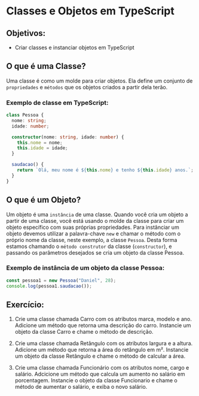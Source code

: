 # Classes e Objetos em TypeScript
## Objetivos:

- Criar classes e instanciar objetos em TypeScript

## O que é uma Classe?

Uma classe é como um molde para criar objetos. Ela define um conjunto de `propriedades` e `métodos` que os objetos criados a partir dela terão.

### Exemplo de classe em TypeScript:

```typescript
class Pessoa {
  nome: string;
  idade: number;

  constructor(nome: string, idade: number) {
    this.nome = nome;
    this.idade = idade;
  }

  saudacao() {
    return `Olá, meu nome é ${this.nome} e tenho ${this.idade} anos.`;
  }
}
```

## O que é um Objeto?
Um objeto é uma `instância` de uma classe. Quando você cria um objeto a partir de uma classe, você está usando o molde da classe para criar um objeto específico com suas próprias propriedades. Para instânciar um objeto devemos utilizar a palavra-chave `new` e chamar o método com o próprio nome da classe, neste exemplo, a classe `Pessoa`. Desta forma estamos chamando o `método construtor` da classe (`constructor`), e passando os parâmetros desejados se cria um objeto da classe Pessoa.

### Exemplo de instância de um objeto da classe Pessoa:

```typescript
const pessoa1 = new Pessoa("Daniel", 28);
console.log(pessoa1.saudacao());
```

## Exercício:

1. Crie uma classe chamada Carro com os atributos marca, modelo e ano. Adicione um método que retorna uma descrição do carro. Instancie um objeto da classe Carro e chame o método de descrição.

2. Crie uma classe chamada Retângulo com os atributos largura e a altura. Adicione um método que retorna a área do retângulo em m². Instancie um objeto da classe Retângulo e chame o método de calcular a área.

3. Crie uma classe chamada Funcionário com os atributos nome, cargo e salário. Adcicione um método que calcula um aumento no salário em porcentagem. Instancie o objeto da classe Funcionario e chame o método de aumentar o salário, e exiba o novo salário.